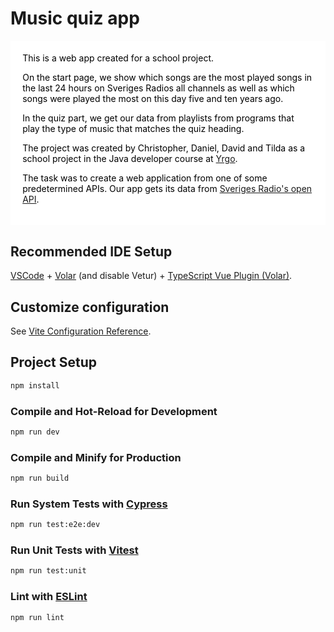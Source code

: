 <style>
.frame {
    color: black;
    background-color: white;
    padding: 1.2rem;
}

</style>

# Music quiz app
<div class="frame">
This is a web app created for a school project.

On the start page, we show which songs are the most played songs in the last 24 hours on Sveriges Radios all channels as well as which songs were played the most on this day five and ten years ago.

In the quiz part, we get our data from playlists from programs that play the type of music that matches the quiz heading.

The project was created by Christopher, Daniel, David and Tilda as a school project in the Java developer course at [Yrgo](https://www.yrgo.se).

The task was to create a web application from one of some predetermined APIs.
Our app gets its data from [Sveriges Radio's open API](https://sverigesradio.se/oppetapi).
</div>

## Recommended IDE Setup

[VSCode](https://code.visualstudio.com/) + [Volar](https://marketplace.visualstudio.com/items?itemName=Vue.volar) (and disable Vetur) + [TypeScript Vue Plugin (Volar)](https://marketplace.visualstudio.com/items?itemName=Vue.vscode-typescript-vue-plugin).

## Customize configuration

See [Vite Configuration Reference](https://vitejs.dev/config/).

## Project Setup

```sh
npm install
```

### Compile and Hot-Reload for Development

```sh
npm run dev
```

### Compile and Minify for Production

```sh
npm run build
```

### Run System Tests with [Cypress](https://www.cypress.io/)

```sh
npm run test:e2e:dev
```

### Run Unit Tests with [Vitest](https://vitest.dev/)

```sh
npm run test:unit
```

### Lint with [ESLint](https://eslint.org/)

```sh
npm run lint
```
